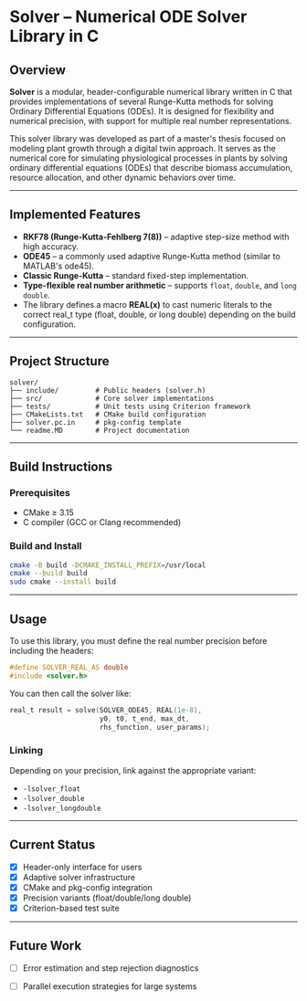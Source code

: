
# Solver – Numerical ODE Solver Library in C

## Overview

**Solver** is a modular, header-configurable numerical library written in C that provides implementations of several Runge-Kutta methods for solving Ordinary Differential Equations (ODEs). It is designed for flexibility and numerical precision, with support for multiple real number representations.

This solver library was developed as part of a master's thesis focused on modeling plant growth through a digital twin approach. It serves as the numerical core for simulating physiological processes in plants by solving ordinary differential equations (ODEs) that describe biomass accumulation, resource allocation, and other dynamic behaviors over time.


---

## Implemented Features

- **RKF78 (Runge-Kutta-Fehlberg 7(8))** – adaptive step-size method with high accuracy.
- **ODE45** – a commonly used adaptive Runge-Kutta method (similar to MATLAB's ode45).
- **Classic Runge-Kutta** – standard fixed-step implementation.
- **Type-flexible real number arithmetic** – supports `float`, `double`, and `long double`.
- The library defines a macro **REAL(x)** to cast numeric literals to the correct real_t type (float, double, or long double) depending on the build configuration.


---

## Project Structure

```
solver/
├── include/         # Public headers (solver.h)
├── src/             # Core solver implementations
├── tests/           # Unit tests using Criterion framework
├── CMakeLists.txt   # CMake build configuration
├── solver.pc.in     # pkg-config template
└── readme.MD        # Project documentation
```

---

## Build Instructions

### Prerequisites

- CMake ≥ 3.15
- C compiler (GCC or Clang recommended)

### Build and Install

```bash
cmake -B build -DCMAKE_INSTALL_PREFIX=/usr/local
cmake --build build
sudo cmake --install build
```

---

## Usage

To use this library, you must define the real number precision before including the headers:

```c
#define SOLVER_REAL_AS double
#include <solver.h>
```

You can then call the solver like:

```c
real_t result = solve(SOLVER_ODE45, REAL(1e-8),
                      y0, t0, t_end, max_dt,
                      rhs_function, user_params);
```

### Linking

Depending on your precision, link against the appropriate variant:

- `-lsolver_float`
- `-lsolver_double`
- `-lsolver_longdouble`

---

## Current Status

- [x] Header-only interface for users
- [x] Adaptive solver infrastructure
- [x] CMake and pkg-config integration
- [x] Precision variants (float/double/long double)
- [x] Criterion-based test suite

---

## Future Work

- [ ] Error estimation and step rejection diagnostics
- [ ] Parallel execution strategies for large systems



